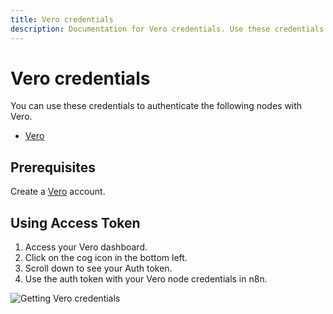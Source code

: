 ```yaml
---
title: Vero credentials
description: Documentation for Vero credentials. Use these credentials to authenticate Vero in n8n, a workflow automation platform.
---
```


# Vero credentials

You can use these credentials to authenticate the following nodes with Vero.

- [Vero](/integrations/builtin/app-nodes/n8n-nodes-base.vero/)

## Prerequisites

Create a [Vero](https://getvero.com/) account.

## Using Access Token

1. Access your Vero dashboard.
2. Click on the cog icon in the bottom left.
3. Scroll down to see your Auth token.
4. Use the auth token with your Vero node credentials in n8n.

![Getting Vero credentials](/_images/integrations/builtin/credentials/vero/using-access-token.gif)

